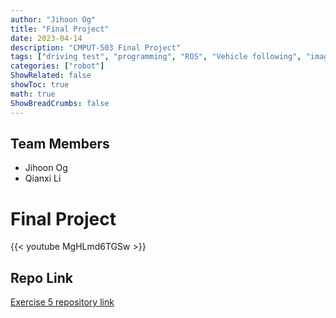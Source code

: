 ```yaml
---
author: "Jihoon Og"
title: "Final Project"
date: 2023-04-14
description: "CMPUT-503 Final Project"
tags: ["driving test", "programming", "ROS", "Vehicle following", "image recognition", "apriltag"]
categories: ["robot"]
ShowRelated: false
showToc: true
math: true
ShowBreadCrumbs: false
---
```


## Team Members

* Jihoon Og
* Qianxi Li

# Final Project

{{< youtube MgHLmd6TGSw >}}

## Repo Link

[Exercise 5 repository link](https://github.com/jihoonog/CMPUT-503-Final-Project)
